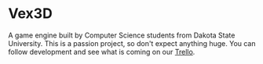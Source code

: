 # Vex3D
A game engine built by Computer Science students from Dakota State University. This is a passion project, so don't expect anything huge. You can follow development and see what is coming on our [Trello](https://trello.com/b/Zi9VjM68).
